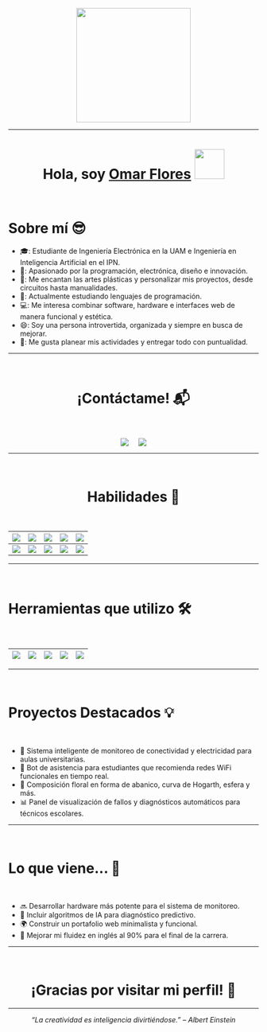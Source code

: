 <p align="center">
  <img src="https://miro.medium.com/max/2048/1*OohqW5DGh9CQS4hLY5FXzA.png" height="230"/>
</p>
<hr>
<h1 align="center">Hola, soy <a href="https://github.com/OmarFloresIIA">Omar Flores</a> <img src="https://github.com/OmarFloresIIA/OmarFloresIIA/blob/main/wave.gif" width="60px"/></h1>
<br>

<h1>Sobre mí 😎</h1>

- 🎓: Estudiante de Ingeniería Electrónica en la UAM e Ingeniería en Inteligencia Artificial en el IPN.
- 🧠: Apasionado por la programación, electrónica, diseño e innovación.
- 🎨: Me encantan las artes plásticas y personalizar mis proyectos, desde circuitos hasta manualidades.
- 🔌: Actualmente estudiando lenguajes de programación.
- 💻: Me interesa combinar software, hardware e interfaces web de manera funcional y estética.
- 😄: Soy una persona introvertida, organizada y siempre en busca de mejorar.
- 📅: Me gusta planear mis actividades y entregar todo con puntualidad.

<hr><br>

<h1 align="center">¡Contáctame! 📬</h1>
<br>
<p align="center">
<a href="mailto:tuemail@gmail.com" target="blank"><img align="center" src="https://img.shields.io/badge/tuemail@gmail.com-D14836?style=for-the-badge&logo=gmail&logoColor=white" /></a>
&nbsp;&nbsp;&nbsp;
<a href="https://github.com/OmarFloresIIA" target="blank"><img align="center" src="https://img.shields.io/badge/GitHub-TuUsuario-100000?style=for-the-badge&logo=github&logoColor=white" /></a>
</p>

<hr><br>

<h1 align="center">Habilidades 🧩</h1>
<br>

|![](https://img.shields.io/badge/Programación-Python-blue?style=for-the-badge)|![](https://img.shields.io/badge/Electrónica%20Digital-green?style=for-the-badge)|![](https://img.shields.io/badge/Arduino-Informativo?style=for-the-badge&logo=arduino)|![](https://img.shields.io/badge/Diseño%20Web-gray?style=for-the-badge)|![](https://img.shields.io/badge/Floral%20Design-pink?style=for-the-badge)|
|---|---|---|---|---|
|![](https://img.shields.io/badge/Redes%20Neuronales-purple?style=for-the-badge)|![](https://img.shields.io/badge/Proyectos%20Creativos-orange?style=for-the-badge)|![](https://img.shields.io/badge/Automatización%20de%20Fallos-red?style=for-the-badge)|![](https://img.shields.io/badge/Tecnología%20Educativa-yellow?style=for-the-badge)|![](https://img.shields.io/badge/Y%20más...-lightgrey?style=for-the-badge)|

<hr><br>

<h1>Herramientas que utilizo 🛠️</h1>
<br>

|![](https://img.shields.io/badge/Python-FFD43B?style=for-the-badge&logo=python&logoColor=darkgreen)|![](https://img.shields.io/badge/Arduino-00979D?style=for-the-badge&logo=arduino&logoColor=white)|![](https://img.shields.io/badge/TensorFlow-FF6F00?style=for-the-badge&logo=tensorflow&logoColor=white)|![](https://img.shields.io/badge/Jupyter-F37626?style=for-the-badge&logo=Jupyter&logoColor=white)|![](https://img.shields.io/badge/Figma-000000?style=for-the-badge&logo=figma&logoColor=white)|
|---|---|---|---|---|

<hr><br>

<h1>Proyectos Destacados 💡</h1>
<br>

- 📶 Sistema inteligente de monitoreo de conectividad y electricidad para aulas universitarias.
- 🤖 Bot de asistencia para estudiantes que recomienda redes WiFi funcionales en tiempo real.
- 🎨 Composición floral en forma de abanico, curva de Hogarth, esfera y más.
- 📊 Panel de visualización de fallos y diagnósticos automáticos para técnicos escolares.

<hr><br>

<h1>Lo que viene... 🚀</h1>
<br>

- 🔜 Desarrollar hardware más potente para el sistema de monitoreo.
- 🧠 Incluir algoritmos de IA para diagnóstico predictivo.
- 🌍 Construir un portafolio web minimalista y funcional.
- 💬 Mejorar mi fluidez en inglés al 90% para el final de la carrera.

<hr><br>

<h1 align="center">¡Gracias por visitar mi perfil! 🤝</h1>

---

<p align="center"><i>“La creatividad es inteligencia divirtiéndose.” – Albert Einstein</i></p>
